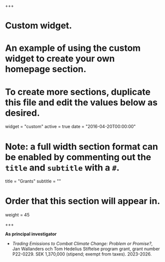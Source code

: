 +++
# Custom widget.
# An example of using the custom widget to create your own homepage section.
# To create more sections, duplicate this file and edit the values below as desired.
widget = "custom"
active = true
date = "2016-04-20T00:00:00"

# Note: a full width section format can be enabled by commenting out the `title` and `subtitle` with a `#`.
title = "Grants"
subtitle = ""

# Order that this section will appear in.
weight = 45

+++

**As principal investigator**

-  _Trading Emissions to Combat Climate Change: Problem or Promise?_, Jan
Wallanders och Tom Hedelius Stiftelse program grant, grant number P22-0229. SEK 1,370,000 (stipend; exempt from taxes). 2023-2026.



